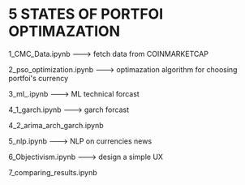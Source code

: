 5 STATES OF PORTFOI OPTIMAZATION
=======

1_CMC_Data.ipynb ---> fetch data from COINMARKETCAP

2_pso_optimization.ipynb ---> optimazation algorithm for choosing portfoi's currency

3_ml_.ipynb ---> ML technical forcast

4_1_garch.ipynb ---> garch forcast

4_2_arima_arch_garch.ipynb

5_nlp.ipynb ---> NLP on currencies news

6_Objectivism.ipynb ---> design a simple UX

7_comparing_results.ipynb
